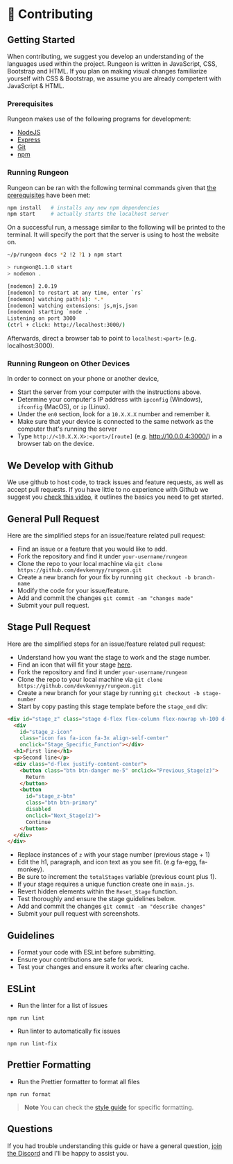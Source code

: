 # 🤗 Contributing

## Getting Started

When contributing, we suggest you develop an understanding of the languages used within the project. Rungeon is written in JavaScript, CSS, Bootstrap and HTML.
If you plan on making visual changes familiarize yourself with CSS & Bootstrap, we assume you are already competent with JavaScript & HTML.

### Prerequisites

Rungeon makes use of the following programs for development:

- [NodeJS](https://nodejs.org)
- [Express](https://expressjs.com/)
- [Git](https://git-scm.com/)
- [npm](https://www.npmjs.com/)
<!-- - [MongoDB](https://www.mongodb.com/) -->

### Running Rungeon

Rungeon can be ran with the following terminal commands given that [the prerequisites](#prerequisites) have been met:

```sh
npm install   # installs any new npm dependencies
npm start     # actually starts the localhost server
```

On a successful run, a message similar to the following will be printed to the terminal. It will specify the port that the server is using to host the website on.

```sh
~/p/rungeon docs *2 !2 ?1 ❯ npm start

> rungeon@1.1.0 start
> nodemon .

[nodemon] 2.0.19
[nodemon] to restart at any time, enter `rs`
[nodemon] watching path(s): *.*
[nodemon] watching extensions: js,mjs,json
[nodemon] starting `node .`
Listening on port 3000
(ctrl + click: http://localhost:3000/)
```

Afterwards, direct a browser tab to point to `localhost:<port>` (e.g. localhost:3000).

### Running Rungeon on Other Devices

In order to connect on your phone or another device,

- Start the server from your computer with the instructions above.
- Determine your computer's IP address with `ipconfig` (Windows), `ifconfig` (MacOS), or `ip` (Linux).
- Under the `en0` section, look for a `10.X.X.X` number and remember it.
- Make sure that your device is connected to the same network as the computer that's running the server
- Type `http://<10.X.X.X>:<port>/[route]` (e.g. http://10.0.0.4:3000/) in a browser tab on the device.

## We Develop with Github

We use github to host code, to track issues and feature requests, as well as accept pull requests.
If you have little to no experience with Github we suggest you [check this video](https://www.youtube.com/watch?v=iv8rSLsi1xo), it outlines the basics you need to get started.

## General Pull Request

Here are the simplified steps for an issue/feature related pull request:

- Find an issue or a feature that you would like to add.
- Fork the repository and find it under `your-username/rungeon`
- Clone the repo to your local machine via `git clone https://github.com/devkennyy/rungeon.git`
- Create a new branch for your fix by running `git checkout -b branch-name`
- Modify the code for your issue/feature.
- Add and commit the changes `git commit -am "changes made"`
- Submit your pull request.

## Stage Pull Request

Here are the simplified steps for an issue/feature related pull request:

- Understand how you want the stage to work and the stage number.
- Find an icon that will fit your stage [here](https://fontawesome.com/v5/cheatsheet/free/solid).
- Fork the repository and find it under `your-username/rungeon`
- Clone the repo to your local machine via `git clone https://github.com/devkennyy/rungeon.git`
- Create a new branch for your stage by running `git checkout -b stage-number`
- Start by copy pasting this stage template before the `stage_end` div:

```html
<div id="stage_z" class="stage d-flex flex-column flex-nowrap vh-100 d-none">
  <div
    id="stage_z-icon"
    class="icon fas fa-icon fa-3x align-self-center"
    onclick="Stage_Specific_Function"></div>
  <h1>First line</h1>
  <p>Second line</p>
  <div class="d-flex justify-content-center">
    <button class="btn btn-danger me-5" onclick="Previous_Stage(z)">
      Return
    </button>
    <button
      id="stage_z-btn"
      class="btn btn-primary"
      disabled
      onclick="Next_Stage(z)">
      Continue
    </button>
  </div>
</div>
```

- Replace instances of `z` with your stage number (previous stage + 1)
- Edit the h1, paragraph, and icon text as you see fit. (e.g fa-egg, fa-monkey).
- Be sure to increment the `totalStages` variable (previous count plus 1).
- If your stage requires a unique function create one in `main.js`.
- Revert hidden elements within the `Reset_Stage` function.
- Test thoroughly and ensure the stage guidelines below.
- Add and commit the changes `git commit -am "describe changes"`
- Submit your pull request with screenshots.

## Guidelines

- Format your code with ESLint before submitting.
- Ensure your contributions are safe for work.
- Test your changes and ensure it works after clearing cache.

## ESLint

- Run the linter for a list of issues

```
npm run lint
```

- Run linter to automatically fix issues

```
npm run lint-fix
```

## Prettier Formatting

- Run the Prettier formatter to format all files

```
npm run format
```

> **Note**
> You can check the [style guide](/style.md) for specific formatting.

## Questions

If you had trouble understanding this guide or have a general question, [join the Discord](https://discord.gg/SFX2KSuzep) and I'll be happy to assist you.
